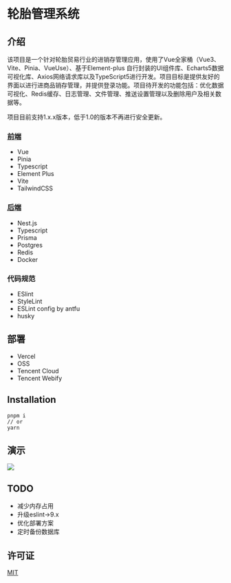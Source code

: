 <h1>轮胎管理系统</h1>

## 介绍

该项目是一个针对轮胎贸易行业的进销存管理应用，使用了Vue全家桶（Vue3、Vite、Pinia、VueUse）、基于Element-plus 自行封装的UI组件库、Echarts5数据可视化库、Axios网络请求库以及TypeScript5进行开发。项目目标是提供友好的界面以进行进商品销存管理，并提供登录功能。项目待开发的功能包括：优化数据可视化、Redis缓存、日志管理、文件管理、推送设置管理以及删除用户及相关数据等。

项目目前支持1.x.x版本，低于1.0的版本不再进行安全更新。

### [前端](https://github.com/LaicZhang/tire-admin-web)

- Vue
- Pinia
- Typescript
- Element Plus
- Vite
- TailwindCSS

### [后端](https://github.com/LaicZhang/be-core)

- Nest.js
- Typescript
- Prisma
- Postgres
- Redis
- Docker

### 代码规范

- ESlint
- StyleLint
- ESLint config by antfu
- husky

## 部署

- Vercel
- OSS
- Tencent Cloud
- Tencent Webify

## Installation

```
pnpm i
// or
yarn
```

## 演示

![](https://img1.tucang.cc/api/image/show/07a84b802411ad04bd8d32bfabedab6b)

## TODO

- 减少内存占用
- 升级eslint->9.x
- 优化部署方案
- 定时备份数据库

## 许可证

[MIT](./LICENSE)

